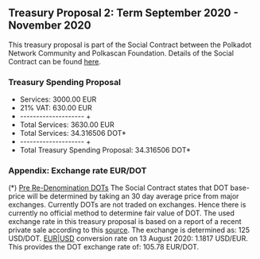 ## Treasury Proposal 2: Term September 2020 - November 2020
This treasury proposal is part of the Social Contract between the Polkadot Network Community and Polkascan Foundation.
Details of the Social Contract can be found [here](https://github.com/polkascan/social-contract/blob/master/polkadot/social-contract.md).

### Treasury Spending Proposal
- Services: 3000.00 EUR
- 21% VAT: 630.00 EUR
- -------------------- +
- Total Services: 3630.00 EUR
- Total Services: 34.316506 DOT*
- -------------------- +
- Total Treasury Spending Proposal: 34.316506 DOT*

### Appendix: Exchange rate EUR/DOT
(*) [Pre Re-Denomination DOTs](https://polkadot.network/the-results-are-in/)
The Social Contract states that DOT base-price will be determined by taking an 30 day average price from major exchanges. Currently DOTs are not traded on exchanges.
Hence there is currently no official method to determine fair value of DOT.
The used exchange rate in this treasury proposal is based on a report of a recent private sale according to this [source](https://www.coindesk.com/polkadot-raises-43m-in-72-hour-private-sale-source).
The exchange is determined as: 125 USD/DOT. 
[EUR|USD](https://www.exchangerates.org.uk/EUR-USD-13_08_2020-exchange-rate-history.html) conversion rate on 13 August 2020: 1.1817 USD/EUR. 
This provides the DOT exchange rate of: 105.78 EUR/DOT.
